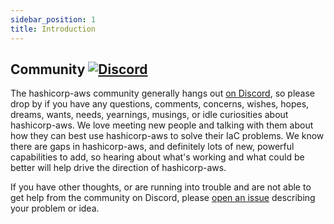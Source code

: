 ```yaml
---
sidebar_position: 1
title: Introduction
---
```


[//]: # (Copyright Jiaqi Liu)

[//]: # (Licensed under the Apache License, Version 2.0 &#40;the "License"&#41;;)
[//]: # (you may not use this file except in compliance with the License.)
[//]: # (You may obtain a copy of the License at)

[//]: # (    http://www.apache.org/licenses/LICENSE-2.0)

[//]: # (Unless required by applicable law or agreed to in writing, software)
[//]: # (distributed under the License is distributed on an "AS IS" BASIS,)
[//]: # (WITHOUT WARRANTIES OR CONDITIONS OF ANY KIND, either express or implied.)
[//]: # (See the License for the specific language governing permissions and)
[//]: # (limitations under the License.)

Community [![Discord]](https://discord.com/widget?id=1060753787125514332)
-------------------------------------------------------------------------

The hashicorp-aws community generally hangs out [on Discord](https://discord.com/widget?id=1060753787125514332), so
please drop by if you have any questions, comments, concerns, wishes, hopes, dreams, wants, needs, yearnings, musings,
or idle curiosities about hashicorp-aws. We love meeting new people and talking with them about how they can best use
hashicorp-aws to solve their IaC problems. We know there are gaps in hashicorp-aws, and definitely lots of new, powerful
capabilities to add, so hearing about what's working and what could be better will help drive the direction of
hashicorp-aws.

If you have other thoughts, or are running into trouble and are not able to get help from the community on Discord,
please [open an issue](https://github.com/QubitPi/hashicorp-aws/issues) describing your problem or idea.

[Discord]: https://img.shields.io/discord/1060753787125514332?color=5865F2&logo=discord&logoColor=ffffff&style=for-the-badge
